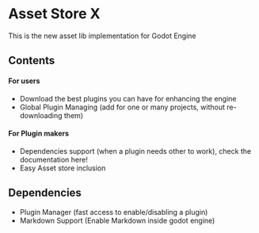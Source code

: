 # Asset Store X

This is the new asset lib implementation for Godot Engine

## Contents

#### For users

* Download the best plugins you can have for enhancing the engine
* Global Plugin Managing (add for one or many projects, without re-downloading them)

#### For Plugin makers

* Dependencies support (when a plugin needs other to work), check the documentation here!
* Easy Asset store inclusion

## Dependencies

* Plugin Manager (fast access to enable/disabling a plugin)
* Markdown Support (Enable Markdown inside godot engine)

